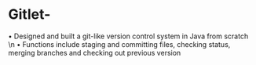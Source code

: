 # Gitlet-
•	Designed and built a git-like version control system in Java from scratch \n
•	Functions include staging and committing files, checking status, merging branches and checking out previous version
